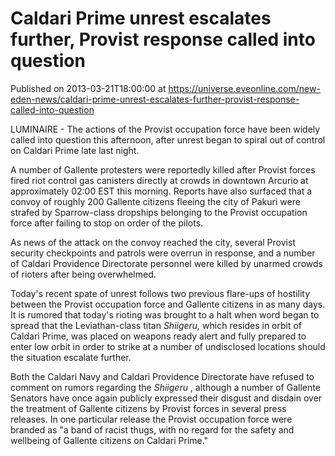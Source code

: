 # Caldari Prime unrest escalates further, Provist response called into question
Published on 2013-03-21T18:00:00 at https://universe.eveonline.com/new-eden-news/caldari-prime-unrest-escalates-further-provist-response-called-into-question

LUMINAIRE - The actions of the Provist occupation force have been widely called into question this afternoon, after unrest began to spiral out of control on Caldari Prime late last night.

A number of Gallente protesters were reportedly killed after Provist forces fired riot control gas canisters directly at crowds in downtown Arcurio at approximately 02:00 EST this morning. Reports have also surfaced that a convoy of roughly 200 Gallente citizens fleeing the city of Pakuri were strafed by Sparrow-class dropships belonging to the Provist occupation force after failing to stop on order of the pilots.

As news of the attack on the convoy reached the city, several Provist security checkpoints and patrols were overrun in response, and a number of Caldari Providence Directorate personnel were killed by unarmed crowds of rioters after being overwhelmed.

Today's recent spate of unrest follows two previous flare-ups of hostility between the Provist occupation force and Gallente citizens in as many days. It is rumored that today's rioting was brought to a halt when word began to spread that the Leviathan-class titan _Shiigeru,_ which resides in orbit of Caldari Prime, was placed on weapons ready alert and fully prepared to enter low orbit in order to strike at a number of undisclosed locations should the situation escalate further.

Both the Caldari Navy and Caldari Providence Directorate have refused to comment on rumors regarding the _Shiigeru_ , although a number of Gallente Senators have once again publicly expressed their disgust and disdain over the treatment of Gallente citizens by Provist forces in several press releases. In one particular release the Provist occupation force were branded as "a band of racist thugs, with no regard for the safety and wellbeing of Gallente citizens on Caldari Prime."
